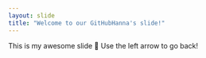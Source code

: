 ```yaml
---
layout: slide
title: "Welcome to our GitHubHanna's slide!"
---
```

This is my awesome slide :tada:
Use the left arrow to go back!
